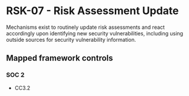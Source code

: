 # RSK-07 - Risk Assessment Update
Mechanisms exist to routinely update risk assessments and react accordingly upon identifying new security vulnerabilities, including using outside sources for security vulnerability information. 
## Mapped framework controls
### SOC 2
- CC3.2